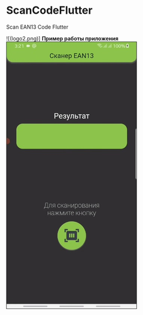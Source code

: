 # ScanCodeFlutter
Scan EAN13 Code Flutter

![(logo2.png)]
__Пример работы приложения__
[![__Пример работы приложения__](scan.jpg)](https://youtu.be/JcDlbNT4p2g)

